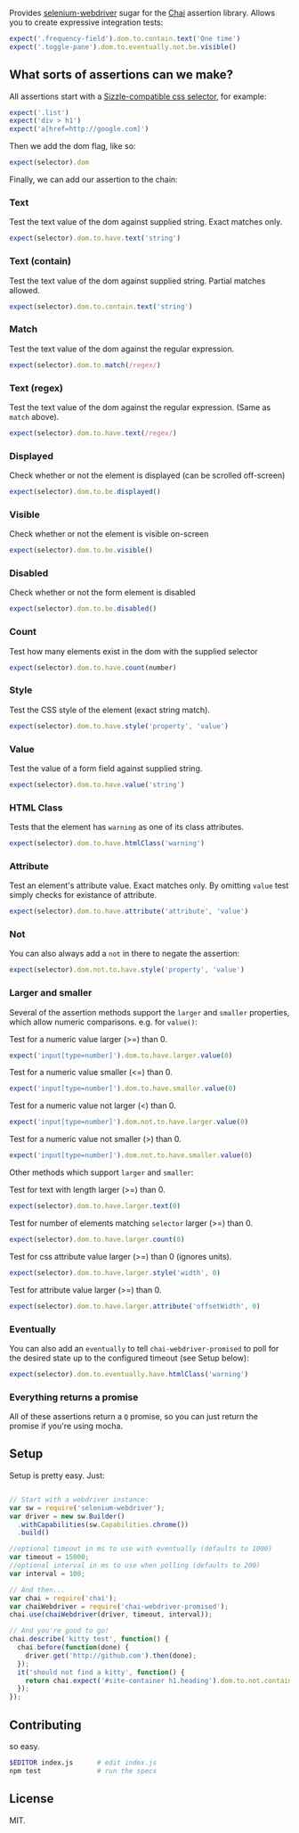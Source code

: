 Provides [selenium-webdriver](https://npmjs.org/package/selenium-webdriver) sugar for the [Chai](http://chaijs.com/) assertion library. Allows you to create expressive integration tests:

```javascript
expect('.frequency-field').dom.to.contain.text('One time')
expect('.toggle-pane').dom.to.eventually.not.be.visible()
```

## What sorts of assertions can we make?

All assertions start with a [Sizzle-compatible css selector](http://sizzlejs.com/), for example:

```javascript
expect('.list')
expect('div > h1')
expect('a[href=http://google.com]')
```

Then we add the dom flag, like so:

```javascript
expect(selector).dom
```

Finally, we can add our assertion to the chain:

### Text
Test the text value of the dom against supplied string. Exact matches only.
```javascript
expect(selector).dom.to.have.text('string')
```

### Text (contain)
Test the text value of the dom against supplied string. Partial matches allowed.
```javascript
expect(selector).dom.to.contain.text('string')
```

### Match
Test the text value of the dom against the regular expression.
```javascript
expect(selector).dom.to.match(/regex/)
```

### Text (regex)
Test the text value of the dom against the regular expression. (Same as `match` above).
```javascript
expect(selector).dom.to.have.text(/regex/)
```

### Displayed
Check whether or not the element is displayed (can be scrolled off-screen)
```javascript
expect(selector).dom.to.be.displayed()
```

### Visible
Check whether or not the element is visible on-screen
```javascript
expect(selector).dom.to.be.visible()
```

### Disabled
Check whether or not the form element is disabled
```javascript
expect(selector).dom.to.be.disabled()
```

### Count
Test how many elements exist in the dom with the supplied selector
```javascript
expect(selector).dom.to.have.count(number)
```

### Style
Test the CSS style of the element (exact string match).
```javascript
expect(selector).dom.to.have.style('property', 'value')
```

### Value
Test the value of a form field against supplied string.
```javascript
expect(selector).dom.to.have.value('string')
```

### HTML Class
Tests that the element has `warning` as one of its class attributes.
```javascript
expect(selector).dom.to.have.htmlClass('warning')
```

### Attribute
Test an element's attribute value. Exact matches only. By omitting `value` test simply checks for existance of attribute.
```javascript
expect(selector).dom.to.have.attribute('attribute', 'value')
```

### Not
You can also always add a `not` in there to negate the assertion:

```javascript
expect(selector).dom.not.to.have.style('property', 'value')
```


### Larger and smaller

Several of the assertion methods support the `larger` and `smaller` properties, which allow numeric comparisons. e.g. for `value()`:

Test for a numeric value larger (>=) than 0.
```javascript
expect('input[type=number]').dom.to.have.larger.value(0)
```

Test for a numeric value smaller (<=) than 0.
```javascript
expect('input[type=number]').dom.to.have.smaller.value(0)
```

Test for a numeric value not larger (<) than 0.
```javascript
expect('input[type=number]').dom.not.to.have.larger.value(0)
```

Test for a numeric value not smaller (>) than 0.
```javascript
expect('input[type=number]').dom.not.to.have.smaller.value(0)
```

Other methods which support `larger` and `smaller`:

Test for text with length larger (>=) than 0.
```javascript
expect(selector).dom.to.have.larger.text(0)
```

Test for number of elements matching `selector` larger (>=) than 0.
```javascript
expect(selector).dom.to.have.larger.count(0)
```

Test for css attribute value larger (>=) than 0 (ignores units).
```javascript
expect(selector).dom.to.have.larger.style('width', 0)
```

Test for attribute value larger (>=) than 0.
```javascript
expect(selector).dom.to.have.larger.attribute('offsetWidth', 0)
```


### Eventually

You can also add an `eventually` to tell `chai-webdriver-promised` to poll for the desired state up to the configured timeout (see Setup below):

```javascript
expect(selector).dom.to.eventually.have.htmlClass('warning')
```


### Everything returns a promise

All of these assertions return a `Q` promise, so you can just return the promise if you're using mocha.


## Setup

Setup is pretty easy. Just:

```javascript

// Start with a webdriver instance:
var sw = require('selenium-webdriver');
var driver = new sw.Builder()
  .withCapabilities(sw.Capabilities.chrome())
  .build()

//optional timeout in ms to use with eventually (defaults to 1000)
var timeout = 15000;
//optional interval in ms to use when polling (defaults to 200)
var interval = 100;

// And then...
var chai = require('chai');
var chaiWebdriver = require('chai-webdriver-promised');
chai.use(chaiWebdriver(driver, timeout, interval));

// And you're good to go!
chai.describe('kitty test', function() {
  chai.before(function(done) {
    driver.get('http://github.com').then(done);
  });
  it('should not find a kitty', function() {
    return chai.expect('#site-container h1.heading').dom.to.not.contain.text("I'm a kitty!");
  });
});
```

## Contributing

so easy.

```bash
$EDITOR index.js      # edit index.js
npm test              # run the specs
```

## License

MIT.

